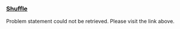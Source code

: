 <h3><a href="https://codeforces.com/contest/1366/problem/B" target="_blank" rel="noopener noreferrer">Shuffle</a></h3>

Problem statement could not be retrieved. Please visit the link above.